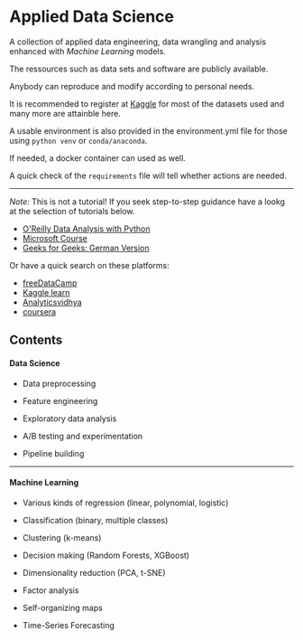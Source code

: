 # Applied Data Science 

A collection of applied data engineering, data wrangling and analysis enhanced with *Machine Learning* models. 

The ressources such as data sets and software are publicly available.

Anybody can reproduce and modify according to personal needs. 

It is recommended to register at [Kaggle](https://www.kaggle.com) for most of the datasets used and many more are attainble here. 

A usable environment is also provided in the environment.yml file for those using ```python venv``` or ```conda/anaconda```.

If needed, a docker container can used as well.

A quick check of the ```requirements``` file will tell whether actions are needed.

-------

*Note:* This is not a tutorial! If you seek step-to-step guidance have a lookg at the selection of tutorials below.

- [O'Reilly Data Analysis with Python ](https://github.com/ismayc/oreilly-data-analysis-with-python)
- [Microsoft Course](https://github.com/microsoft/Data-Science-For-Beginners)
- [Geeks for Geeks: German Version](https://www.geeksforgeeks.org/data-science-with-python-tutorial/)

Or have a quick search on these platforms:

- [freeDataCamp](https://freedatacamp.org)
- [Kaggle learn](https://www.kaggle.com/learn)
- [Analyticsvidhya](https://community.analyticsvidhya.com/feed)
- [coursera](https://www.coursera.org)


## Contents 

#### Data Science

- Data preprocessing
- Feature engineering
- Exploratory data analysis
- A/B testing and experimentation

- Pipeline building

----

#### Machine Learning

- Various kinds of regression (linear, polynomial, logistic)
- Classification (binary, multiple classes)

- Clustering (k-means) 
- Decision making (Random Forests, XGBoost)
- Dimensionality reduction (PCA, t-SNE) 
- Factor analysis
- Self-organizing maps
- Time-Series Forecasting


